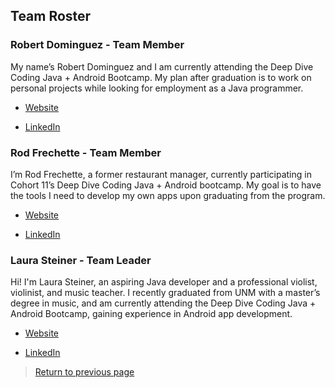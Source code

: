 ## Team Roster

### Robert Dominguez - Team Member

My name’s Robert Dominguez and I am currently attending the Deep Dive Coding Java + Android Bootcamp. My plan after graduation is to work on personal projects while looking for employment as a Java programmer.

* [Website](https://dominguez1st.github.io/)
    
* [LinkedIn](https://www.linkedin.com/in/robert-dominguez-0a5553178/)

### Rod Frechette - Team Member
 
I’m Rod Frechette, a former restaurant manager, currently participating in Cohort 11’s Deep Dive Coding Java + Android bootcamp. My goal is to have the tools I need to develop my own apps upon graduating from the program.

* [Website](https://rfrech.github.io/)
 
* [LinkedIn](https://www.linkedin.com/in/roderick-frechette-b7a8901b5/)

### Laura Steiner - Team Leader

Hi! I'm Laura Steiner, an aspiring Java developer and a professional violist, violinist, and music teacher. I recently graduated from UNM with a master’s degree in music, and am currently attending the Deep Dive Coding Java + Android Bootcamp, gaining experience in Android app development. 

* [Website](https://lsteiner9.github.io/)

* [LinkedIn]( https://www.linkedin.com/in/laurasteinerviola/)

> [Return to previous page](index.md#team-roster)